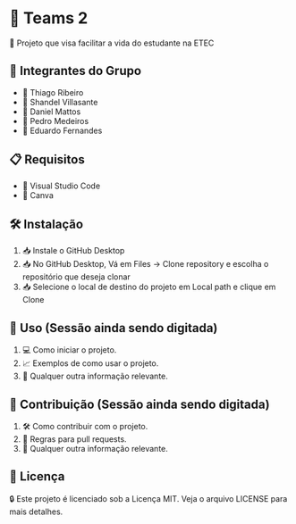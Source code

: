 # 🚀 Teams 2

📜 Projeto que visa facilitar a vida do estudante na ETEC

## 👥 Integrantes do Grupo

- 👤 Thiago Ribeiro
- 👤 Shandel Villasante
- 👤 Daniel Mattos 
- 👤 Pedro Medeiros 
- 👤 Eduardo Fernandes 

## 📋 Requisitos

- 🔧 Visual Studio Code
- 🔧 Canva

## 🛠️ Instalação
1. 📥 Instale o GitHub Desktop
2. 📥 No GitHub Desktop, Vá em Files -> Clone repository e escolha o repositório que deseja clonar
3. 📥 Selecione o local de destino do projeto em Local path e clique em Clone

## 🚀 Uso (Sessão ainda sendo digitada)

1. 💻 Como iniciar o projeto.
2. 📈 Exemplos de como usar o projeto.
3. 📝 Qualquer outra informação relevante.

## 🤝 Contribuição (Sessão ainda sendo digitada)

1. 🛠️ Como contribuir com o projeto.
2. 📜 Regras para pull requests.
3. 📄 Qualquer outra informação relevante.

## 📄 Licença

🔒 Este projeto é licenciado sob a Licença MIT. Veja o arquivo LICENSE para mais detalhes.
